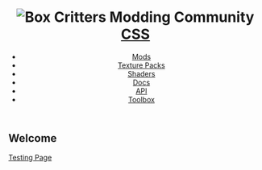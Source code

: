 <header class="bg-green text-white">
	<div class="container">
		<div class="site-head">
			<h1 class="site-title"><img class="toggler" src="https://res.boxcrittersmods.ga/bcmc-white-logo.png"
					alt="Box Critters Modding Community" data-toggle-target="#bcmc-menu" data-toggle-class="hide">
				<a href="/">CSS</a>
			</h1>
		</div>
		<nav id="bcmc-menu" class="hide nav-dropdown">
			<ul>
				<li><a href="https://boxcrittersmods.ga/mods">Mods</a></li>
				<li><a href="https://boxcrittersmods.ga/texture-packs">Texture Packs</a></li>
				<li><a href="https://boxcrittersmods.ga/shaders">Shaders</a></li>
				<li><a href="https://docs.boxcrittersmods.ga">Docs</a></li>
				<li><a href="https://api.boxcrittersmods.ga">API</a></li>
				<li><a href="https://toolbox.boxcrittersmods.ga">Toolbox</a></li>
			</ul>
		</nav>
	</div>
</header>
<main>
	<div class="container">
		<h2>Welcome</h2>
		<p><a href="/test.html">Testing Page</a></p>
	</div>
</main>
<footer class="bg-green">
	<div class="container">
		<script src="https://res.boxcrittersmods.ga/footer.js"></script>
	</div>
</footer>